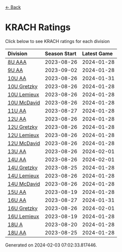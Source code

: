 [<- Back](../readme.md)
# KRACH Ratings
Click below to see KRACH ratings for each division

| Division | Season Start | Latest Game |
| :-- | :-- | :-- |
| [8U AAA](8U-AAA-ratings.md) | 2023-08-26 | 2024-01-28 |
| [9U AA](9U-AA-ratings.md) | 2023-09-02 | 2024-01-28 |
| [10U AA](10U-AA-ratings.md) | 2023-08-26 | 2024-01-31 |
| [10U Gretzky](10U-Gretzky-ratings.md) | 2023-08-26 | 2024-01-28 |
| [10U Lemieux](10U-Lemieux-ratings.md) | 2023-08-26 | 2024-01-28 |
| [10U McDavid](10U-McDavid-ratings.md) | 2023-08-26 | 2024-01-28 |
| [11U AA](11U-AA-ratings.md) | 2023-08-27 | 2024-01-28 |
| [12U AA](12U-AA-ratings.md) | 2023-08-26 | 2024-01-28 |
| [12U Gretzky](12U-Gretzky-ratings.md) | 2023-08-26 | 2024-01-28 |
| [12U Lemieux](12U-Lemieux-ratings.md) | 2023-08-26 | 2024-01-28 |
| [12U McDavid](12U-McDavid-ratings.md) | 2023-08-26 | 2024-01-28 |
| [13U AA](13U-AA-ratings.md) | 2023-08-26 | 2024-02-01 |
| [14U AA](14U-AA-ratings.md) | 2023-08-26 | 2024-02-01 |
| [14U Gretzky](14U-Gretzky-ratings.md) | 2023-08-25 | 2024-01-28 |
| [14U Lemieux](14U-Lemieux-ratings.md) | 2023-08-26 | 2024-01-28 |
| [14U McDavid](14U-McDavid-ratings.md) | 2023-08-26 | 2024-01-28 |
| [15U AA](15U-AA-ratings.md) | 2023-08-19 | 2024-01-28 |
| [16U AA](16U-AA-ratings.md) | 2023-08-27 | 2024-01-31 |
| [16U Gretzky](16U-Gretzky-ratings.md) | 2023-08-26 | 2024-02-01 |
| [16U Lemieux](16U-Lemieux-ratings.md) | 2023-08-19 | 2024-01-28 |
| [18U A](18U-A-ratings.md) | 2023-08-20 | 2024-01-28 |
| [18U AA](18U-AA-ratings.md) | 2023-08-25 | 2024-01-28 |

Generated on 2024-02-03 07:02:33.817446.
